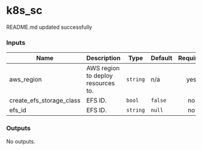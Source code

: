 # k8s_sc

<!-- BEGINNING OF PRE-COMMIT-TERRAFORM DOCS HOOK -->
README.md updated successfully
<!-- END OF PRE-COMMIT-TERRAFORM DOCS HOOK -->

<!-- BEGIN_TF_DOCS -->
### Inputs

| Name | Description | Type | Default | Required |
|------|-------------|------|---------|:--------:|
| aws_region | AWS region to deploy resources to. | `string` | n/a | yes |
| create_efs_storage_class | EFS ID. | `bool` | `false` | no |
| efs_id | EFS ID. | `string` | `null` | no |

### Outputs

No outputs.
<!-- END_TF_DOCS -->